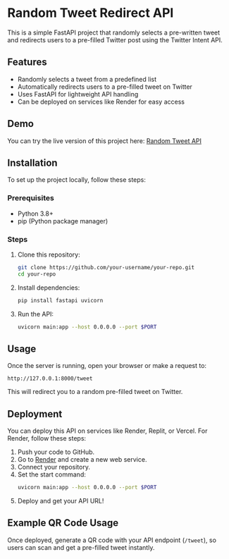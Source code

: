 # Random Tweet Redirect API

This is a simple FastAPI project that randomly selects a pre-written tweet and redirects users to a pre-filled Twitter post using the Twitter Intent API.

## Features
- Randomly selects a tweet from a predefined list
- Automatically redirects users to a pre-filled tweet on Twitter
- Uses FastAPI for lightweight API handling
- Can be deployed on services like Render for easy access

## Demo
You can try the live version of this project here:
[Random Tweet API](https://auto-tweeters.onrender.com/tweet)

## Installation
To set up the project locally, follow these steps:

### Prerequisites
- Python 3.8+
- pip (Python package manager)

### Steps
1. Clone this repository:
   ```sh
   git clone https://github.com/your-username/your-repo.git
   cd your-repo
   ```
2. Install dependencies:
   ```sh
   pip install fastapi uvicorn
   ```
3. Run the API:
   ```sh
   uvicorn main:app --host 0.0.0.0 --port $PORT
   ```

## Usage
Once the server is running, open your browser or make a request to:
```
http://127.0.0.1:8000/tweet
```
This will redirect you to a random pre-filled tweet on Twitter.

## Deployment
You can deploy this API on services like Render, Replit, or Vercel. For Render, follow these steps:
1. Push your code to GitHub.
2. Go to [Render](https://render.com/) and create a new web service.
3. Connect your repository.
4. Set the start command:
   ```sh
   uvicorn main:app --host 0.0.0.0 --port $PORT
   ```
5. Deploy and get your API URL!

## Example QR Code Usage
Once deployed, generate a QR code with your API endpoint (`/tweet`), so users can scan and get a pre-filled tweet instantly.

